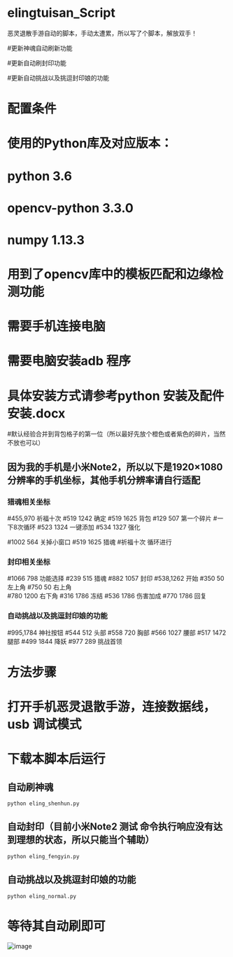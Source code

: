 # elingtuisan_Script
恶灵退散手游自动的脚本，手动太遭累，所以写了个脚本，解放双手！

#更新神魂自动刷新功能

#更新自动刷封印功能

#更新自动挑战以及挑逗封印娘的功能

# 配置条件
# 使用的Python库及对应版本：
# python 3.6
# opencv-python 3.3.0
# numpy 1.13.3
# 用到了opencv库中的模板匹配和边缘检测功能

# 需要手机连接电脑
# 需要电脑安装adb 程序
# 具体安装方式请参考python 安装及配件安装.docx

#默认经验合并到背包格子的第一位（所以最好先放个橙色或者紫色的碎片，当然不放也可以）
## 因为我的手机是小米Note2，所以以下是1920×1080 分辨率的手机坐标，其他手机分辨率请自行适配
### 猎魂相关坐标
#455,970 祈福十次
#519 1242 确定
#519 1625 背包
#129 507 第一个碎片
#一下8次循环
#523 1324 一键添加
#534 1327 强化

#1002 564 关掉小窗口
#519 1625 猎魂 
#祈福十次 循环进行

### 封印相关坐标
#1066 798 功能选择
#239 515 猎魂
#882 1057 封印
#538,1262 开始
#350 50 左上角
#750 50 右上角  
#780 1200 右下角
#316 1786 冻结
#536 1786 伤害加成
#770 1786 回复


### 自动挑战以及挑逗封印娘的功能
#995,1784 神社按钮
#544 512 头部
#558 720 胸部
#566 1027 腰部
#517 1472 腿部
#499 1844 降妖
#977 289 挑战首领


# 方法步骤
# 打开手机恶灵退散手游，连接数据线，usb 调试模式
# 下载本脚本后运行 
## 自动刷神魂
`python eling_shenhun.py`
## 自动封印（目前小米Note2 测试 命令执行响应没有达到理想的状态，所以只能当个辅助）
`python eling_fengyin.py`
## 自动挑战以及挑逗封印娘的功能
`python eling_normal.py`
# 等待其自动刷即可
![image](https://github.com/zwxscience/elingtuisan_shenhunSCript/blob/master/example.png)
